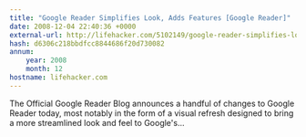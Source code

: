 ```yaml
---
title: "Google Reader Simplifies Look, Adds Features [Google Reader]"
date: 2008-12-04 22:40:36 +0000
external-url: http://lifehacker.com/5102149/google-reader-simplifies-look-adds-features
hash: d6306c218bbdfcc8844686f20d730082
annum:
    year: 2008
    month: 12
hostname: lifehacker.com
---
```


The Official Google Reader Blog announces a handful of changes to Google Reader today, most notably in the form of a visual refresh designed to bring a more streamlined look and feel to Google's...
